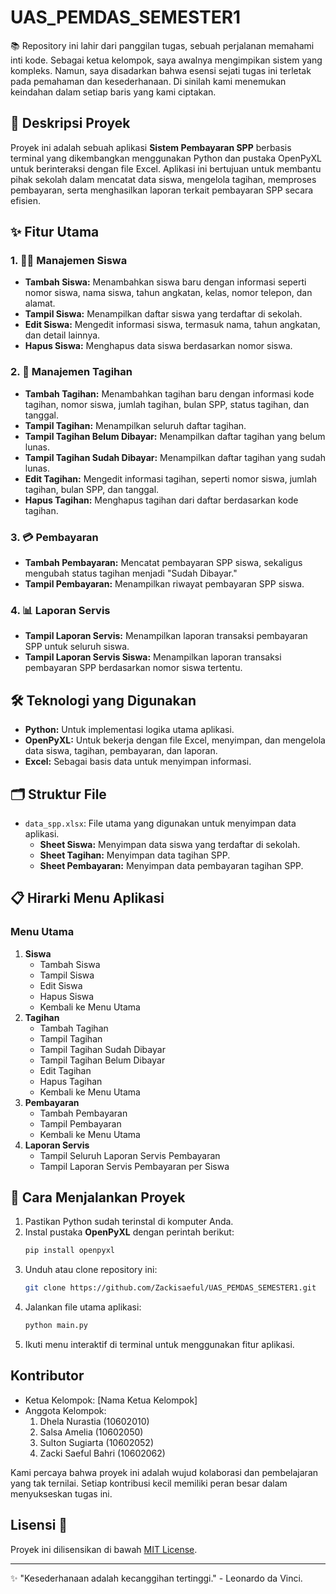 # UAS_PEMDAS_SEMESTER1

📚 Repository ini lahir dari panggilan tugas, sebuah perjalanan memahami inti kode. Sebagai ketua kelompok, saya awalnya mengimpikan sistem yang kompleks. Namun, saya disadarkan bahwa esensi sejati tugas ini terletak pada pemahaman dan kesederhanaan. Di sinilah kami menemukan keindahan dalam setiap baris yang kami ciptakan.

## 🎯 Deskripsi Proyek
Proyek ini adalah sebuah aplikasi **Sistem Pembayaran SPP** berbasis terminal yang dikembangkan menggunakan Python dan pustaka OpenPyXL untuk berinteraksi dengan file Excel. Aplikasi ini bertujuan untuk membantu pihak sekolah dalam mencatat data siswa, mengelola tagihan, memproses pembayaran, serta menghasilkan laporan terkait pembayaran SPP secara efisien.

## ✨ Fitur Utama

### 1. 👨‍🎓 Manajemen Siswa
- **Tambah Siswa:** Menambahkan siswa baru dengan informasi seperti nomor siswa, nama siswa, tahun angkatan, kelas, nomor telepon, dan alamat.
- **Tampil Siswa:** Menampilkan daftar siswa yang terdaftar di sekolah.
- **Edit Siswa:** Mengedit informasi siswa, termasuk nama, tahun angkatan, dan detail lainnya.
- **Hapus Siswa:** Menghapus data siswa berdasarkan nomor siswa.

### 2. 💸 Manajemen Tagihan
- **Tambah Tagihan:** Menambahkan tagihan baru dengan informasi kode tagihan, nomor siswa, jumlah tagihan, bulan SPP, status tagihan, dan tanggal.
- **Tampil Tagihan:** Menampilkan seluruh daftar tagihan.
- **Tampil Tagihan Belum Dibayar:** Menampilkan daftar tagihan yang belum lunas.
- **Tampil Tagihan Sudah Dibayar:** Menampilkan daftar tagihan yang sudah lunas.
- **Edit Tagihan:** Mengedit informasi tagihan, seperti nomor siswa, jumlah tagihan, bulan SPP, dan tanggal.
- **Hapus Tagihan:** Menghapus tagihan dari daftar berdasarkan kode tagihan.

### 3. 💳 Pembayaran
- **Tambah Pembayaran:** Mencatat pembayaran SPP siswa, sekaligus mengubah status tagihan menjadi "Sudah Dibayar."
- **Tampil Pembayaran:** Menampilkan riwayat pembayaran SPP siswa.

### 4. 📊 Laporan Servis
- **Tampil Laporan Servis:** Menampilkan laporan transaksi pembayaran SPP untuk seluruh siswa.
- **Tampil Laporan Servis Siswa:** Menampilkan laporan transaksi pembayaran SPP berdasarkan nomor siswa tertentu.

## 🛠️ Teknologi yang Digunakan
- **Python:** Untuk implementasi logika utama aplikasi.
- **OpenPyXL:** Untuk bekerja dengan file Excel, menyimpan, dan mengelola data siswa, tagihan, pembayaran, dan laporan.
- **Excel:** Sebagai basis data untuk menyimpan informasi.

## 🗂️ Struktur File
- `data_spp.xlsx`: File utama yang digunakan untuk menyimpan data aplikasi.
  - **Sheet Siswa:** Menyimpan data siswa yang terdaftar di sekolah.
  - **Sheet Tagihan:** Menyimpan data tagihan SPP.
  - **Sheet Pembayaran:** Menyimpan data pembayaran tagihan SPP.

## 📋 Hirarki Menu Aplikasi

### Menu Utama
1. **Siswa**
   - Tambah Siswa
   - Tampil Siswa
   - Edit Siswa
   - Hapus Siswa
   - Kembali ke Menu Utama
2. **Tagihan**
   - Tambah Tagihan
   - Tampil Tagihan
   - Tampil Tagihan Sudah Dibayar
   - Tampil Tagihan Belum Dibayar
   - Edit Tagihan
   - Hapus Tagihan
   - Kembali ke Menu Utama
3. **Pembayaran**
   - Tambah Pembayaran
   - Tampil Pembayaran
   - Kembali ke Menu Utama
4. **Laporan Servis**
   - Tampil Seluruh Laporan Servis Pembayaran
   - Tampil Laporan Servis Pembayaran per Siswa

## 🚀 Cara Menjalankan Proyek
1. Pastikan Python sudah terinstal di komputer Anda.
2. Instal pustaka **OpenPyXL** dengan perintah berikut:
   ```bash
   pip install openpyxl
   ```
3. Unduh atau clone repository ini:
   ```bash
   git clone https://github.com/Zackisaeful/UAS_PEMDAS_SEMESTER1.git
   ```
4. Jalankan file utama aplikasi:
   ```bash
   python main.py
   ```
5. Ikuti menu interaktif di terminal untuk menggunakan fitur aplikasi.

## Kontributor
- Ketua Kelompok: [Nama Ketua Kelompok]
- Anggota Kelompok:
  1. Dhela Nurastia (10602010)
  2. Salsa Amelia (10602050)
  3. Sulton Sugiarta (10602052)
  4. Zacki Saeful Bahri (10602062)

Kami percaya bahwa proyek ini adalah wujud kolaborasi dan pembelajaran yang tak ternilai. Setiap kontribusi kecil memiliki peran besar dalam menyukseskan tugas ini.

## Lisensi 📜
Proyek ini dilisensikan di bawah [MIT License](LICENSE).

---
✨ "Kesederhanaan adalah kecanggihan tertinggi." - Leonardo da Vinci.


